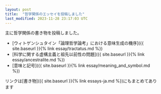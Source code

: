 ```yaml
---
layout: post
title:  "哲学関係のエッセイを投稿しました"
last_modified: 2023-11-28 23:17:03 UTC
---
```


主に哲学関係の書き物を投稿しました。

- [ウィトゲンシュタイン「論理哲学論考」における意味生成の機序]({{ site.baseurl }}{% link essay/tractatus.md %})
- [科学に関する虚構主義と祖先以前性の問題]({{ site.baseurl }}{% link essay/ancestralite.md %})
- [意味と記号]({{ site.baseurl }}{% link essay/meaning_and_symbol.md %})

リンクは[書き物]({{ site.baseurl }}{% link essays-ja.md %})にもまとめてあります